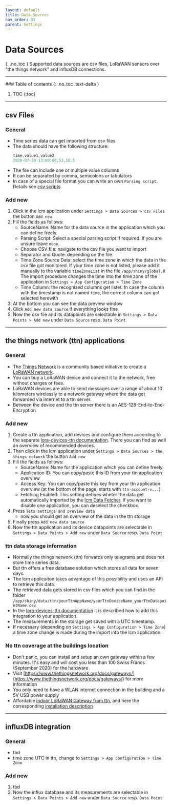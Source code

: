 ```yaml
---
layout: default
title: Data Sources
nav_order: 03
parent: Settings
---
```

# Data Sources
{: .no_toc }
Supported data sources are csv files, LoRaWAN sensors over "the things network" and influxDB connections.

<hr>
### Table of contents
{: .no_toc .text-delta }

1. TOC
{:toc}

<hr>

## csv Files
### General
- Time series data can get imported from csv files
- The data should have the following structure:
  ```javascript
  time,value1,value2
  2020-07-30 13:00:00,53,10.5
  ```
- The file can include one or multiple value columns
- It can be separated by comma, semicolons or tabulators
- In case of a special file format you can write an own `Parsing script`. Details see [csv scripts](https://hslu-ige-laes.github.io/lcm/docs/about/fileStructure/#csvscripts).

### Add new
1. Click in the lcm application under `Settings > Data Sources > csv Files` the button `Add new`
1. Fill the fields as follows:
   - SourceName: Name for the data source in the application which you can define freely.
   - Parsing Script: Select a special parsing script if required. If you are unsure leave `none`.
   - Choose CSV file: navigate to the csv file you want to import
   - Separator and Quote: depending on the file.
   - Time Zone Source Data: select the time zone in which the data in the csv file got monitored. If your time zone is not listed, please add it manually to the variable `timeZoneList` in the file `/app/shiny/global.R`
     The import procedure changes the time into the time zone of the application in `Settings > App Configuration > Time Zone`
   - Time Column: the recognized columns get listet. In case the column with the timestamp is not named `time`, the correct column can get selected herewith
1. At the bottom you can see the data preview window
1. Click `Add new data source` if everything looks fine
1. Now the csv file and its datapoints are selectable in `Settings > Data Points > Add new` under `Data Source` resp. `Data Point`

<hr>

## the things network (ttn) applications
### General
- The [Things Network](https://de.wikipedia.org/wiki/The_Things_Network) is a community based initiative to create a [LoRaWAN network](https://de.wikipedia.org/wiki/Long_Range_Wide_Area_Network). 
- You can buy a LoRaWAN device and connect it to the network, free without charges or fees.
- LoRaWAN devices are able to send messages over a range of about 10 kilometers wirelessly to a network gateway where the data get forwarded via internet to a ttn server.
- Between the device and the ttn server there is an AES-128-End-to-End-Encryption

### Add new
1. Create a ttn application, add devices and configure them according to the separate [lora-devices-ttn documentation](https://hslu-ige-laes.github.io/lora-devices-ttn/).
   There you can find as well an overview of recommended devices.
1. Then click in the lcm application under `Settings > Data Sources > the things network` the button `Add new`
1. Fill the fields as follows:
   - SourceName: Name for the application which you can define freely.
   - Application ID: You can copy/paste this ID from your ttn application overview
   - Access Key: You can copy/paste this key from your ttn application overview (at the bottom of the page, starts with `ttn-account-v...`)
   - Fetching Enabled: This setting defines wheter the data get automatically imported by the [lcm Data Fetcher](https://hslu-ige-laes.github.io/lcm/docs/installation/dataFetcher/). If you want to disable one application, you can deselect the checkbox.
1. Press `Tets settings and preview data`
   - now you should get an overview of the data in the ttn storage
1. Finally press `Add new data source`
1. Now the ttn application and its device datapoints are selectable in `Settings > Data Points > Add new` under `Data Source` resp. `Data Point`

### ttn data storage information
- Normally the things network (ttn) forwards only telegrams and does not store time series data.
- But ttn offers a free database solution which stores all data for seven days.
- The lcm applicaiton takes advantage of this possibility and uses an API to retrieve this data.
- The retrieved data gets stored in csv files which you can find in the folder `/app/shiny/data/ttn/yourTtnAppName/yourTtnDeviceName_yourTtnDatapointName.csv`
- In the [lora-devices-ttn documentation](https://hslu-ige-laes.github.io/lora-devices-ttn/) it is described how to add this integration to your application.
- The measurements in the storage get saved with a UTC timestamp.
- If necessary (depending on `Settings > App Configuration > Time Zone`) a time zone change is made during the import into the lcm application.


### No ttn coverage at the buildings location
- Don't panic, you can install and setup an own gateway within a few minutes. It's easy and will cost you less than 100 Swiss Francs (September 2020) for the hardware
- Visit [https://www.thethingsnetwork.org/docs/gateways/](https://www.thethingsnetwork.org/docs/gateways/) for more information
- You only need to have a WLAN internet connection in the building and a 5V USB power supply
- Affordable [indoor LoRaWAN Gateway from ttn](https://ch.rs-online.com/web/p/entwicklungstools-kommunikation-und-drahtlos/1843981/), and here the corresponding [installation description](https://www.thethingsnetwork.org/docs/gateways/thethingsindoor/#activate-your-gateway-in-under-5-min)

<hr>

## influxDB integration
### General
- tbd
- time zone UTC in ttn, change to `Settings > App Configuration > Time Zone`


### Add new
1. tbd
1. Now the influx database and its measurements are selectable in `Settings > Data Points > Add new` under `Data Source` resp. `Data Point`


